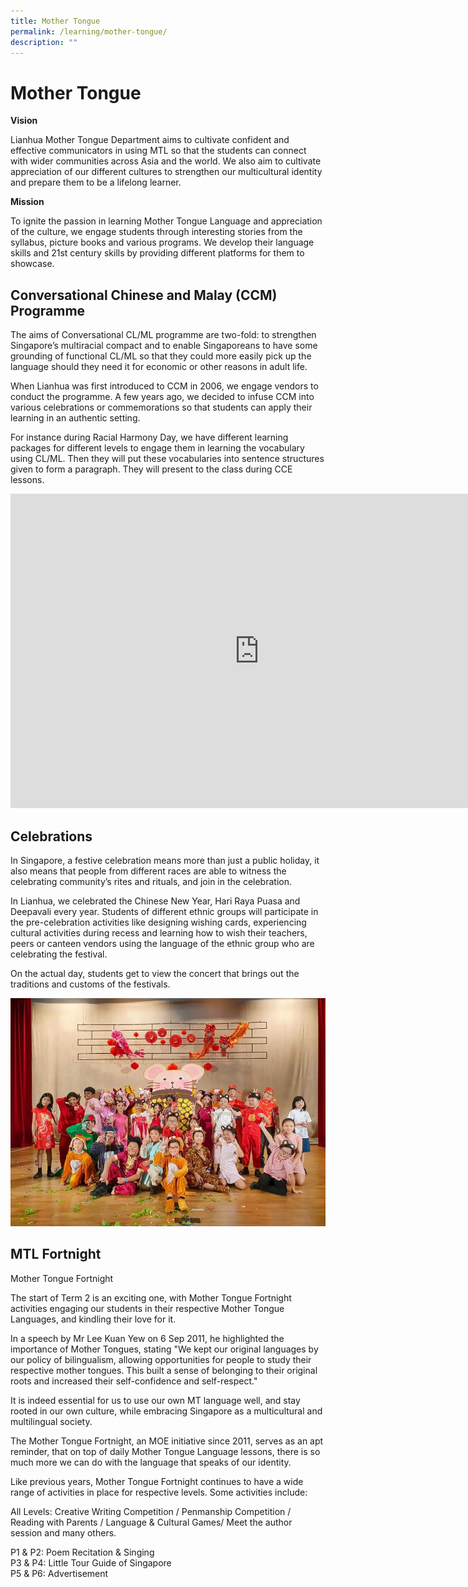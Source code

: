 ```yaml
---
title: Mother Tongue
permalink: /learning/mother-tongue/
description: ""
---
```

# Mother Tongue

**Vision**

Lianhua Mother Tongue Department aims to cultivate confident and effective communicators in using MTL so that the students can connect with wider communities across Asia and the world. We also aim to cultivate appreciation of our different cultures to strengthen our multicultural identity and prepare them to be a lifelong learner.

**Mission**

To ignite the passion in learning Mother Tongue Language and appreciation of the culture, we engage students through interesting stories from the syllabus, picture books and various programs. We develop their language skills and 21st century skills by providing different platforms for them to showcase.

## Conversational Chinese and Malay (CCM) Programme

The aims of Conversational CL/ML programme are two-fold: to strengthen Singapore’s multiracial compact and to enable Singaporeans to have some grounding of functional CL/ML so that they could more easily pick up the language should they need it for economic or other reasons in adult life.

When Lianhua was first introduced to CCM in 2006, we engage vendors to conduct the programme. A few years ago, we decided to infuse CCM into various celebrations or commemorations so that students can apply their learning in an authentic setting.


For instance during Racial Harmony Day, we have different learning packages for different levels to engage them in learning the vocabulary using CL/ML. Then they will put these vocabularies into sentence structures given to form a paragraph. They will present to the class during CCE lessons.

<iframe width="796" height="503" src="https://www.youtube.com/embed/wCbmQBKLivo" title="CCM Challenge 2021" frameborder="0" allow="accelerometer; autoplay; clipboard-write; encrypted-media; gyroscope; picture-in-picture" allowfullscreen></iframe>

## Celebrations

In Singapore, a festive celebration means more than just a public holiday, it also means that people from different races are able to witness the celebrating community’s rites and rituals, and join in the celebration.

In Lianhua, we celebrated the Chinese New Year, Hari Raya Puasa and Deepavali every year. Students of different ethnic groups will participate in the pre-celebration activities like designing wishing cards, experiencing cultural activities during recess and learning how to wish their teachers, peers or canteen vendors using the language of the ethnic group who are celebrating the festival.

On the actual day, students get to view the concert that brings out the traditions and customs of the festivals.

![](/images/Learning/Mother%20Tongue/WhatsApp%20Image%202021-10-27.jpeg)


## MTL Fortnight

Mother Tongue Fortnight

The start of Term 2 is an exciting one, with Mother Tongue Fortnight activities engaging our students in their respective Mother Tongue Languages, and kindling their love for it.

In a speech by Mr Lee Kuan Yew on 6 Sep 2011, he highlighted the importance of Mother Tongues, stating "We kept our original languages by our policy of bilingualism, allowing opportunities for people to study their respective mother tongues. This built a sense of belonging to their original roots and increased their self-confidence and self-respect."


It is indeed essential for us to use our own MT language well, and stay rooted in our own culture, while embracing Singapore as a multicultural and multilingual society.

The Mother Tongue Fortnight, an MOE initiative since 2011, serves as an apt reminder, that on top of daily Mother Tongue Language lessons, there is so much more we can do with the language that speaks of our identity.

Like previous years, Mother Tongue Fortnight continues to have a wide range of activities in place for respective levels. Some activities include:

All Levels: Creative Writing Competition / Penmanship Competition / Reading with Parents / Language & Cultural Games/ Meet the author session and many others.  

P1 & P2: Poem Recitation & Singing    
P3 & P4: Little Tour Guide of Singapore   
P5 & P6: Advertisement